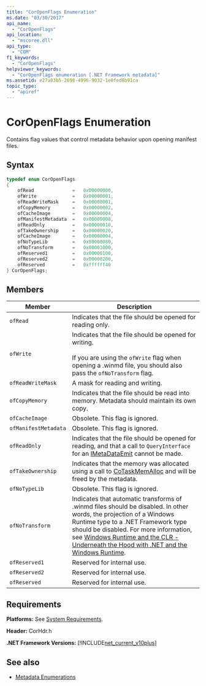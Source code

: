 ```yaml
---
title: "CorOpenFlags Enumeration"
ms.date: "03/30/2017"
api_name: 
  - "CorOpenFlags"
api_location: 
  - "mscoree.dll"
api_type: 
  - "COM"
f1_keywords: 
  - "CorOpenFlags"
helpviewer_keywords: 
  - "CorOpenFlags enumeration [.NET Framework metadata]"
ms.assetid: e27a83b5-2698-4996-9032-1e0fed8b91ca
topic_type: 
  - "apiref"
---
```

# CorOpenFlags Enumeration
Contains flag values that control metadata behavior upon opening manifest files.  
  
## Syntax  
  
```cpp  
typedef enum CorOpenFlags  
{  
    ofRead              =   0x00000000,  
    ofWrite             =   0x00000001,  
    ofReadWriteMask     =   0x00000001,  
    ofCopyMemory        =   0x00000002,  
    ofCacheImage        =   0x00000004,  
    ofManifestMetadata  =   0x00000008,  
    ofReadOnly          =   0x00000010,  
    ofTakeOwnership     =   0x00000020,  
    ofCacheImage        =   0x00000004,  
    ofNoTypeLib         =   0x00000080,  
    ofNoTransform       =   0x00001000,  
    ofReserved1         =   0x00000100,  
    ofReserved2         =   0x00000200,  
    ofReserved          =   0xffffff40  
} CorOpenFlags;  
```  
  
## Members  
  
|Member|Description|  
|------------|-----------------|  
|`ofRead`|Indicates that the file should be opened for reading only.|  
|`ofWrite`|Indicates that the file should be opened for writing.<br /><br /> If you are using the `ofWrite` flag when opening a .winmd file, you should also pass the `ofNoTransform` flag.|  
|`ofReadWriteMask`|A mask for reading and writing.|  
|`ofCopyMemory`|Indicates that the file should be read into memory. Metadata should maintain its own copy.|  
|`ofCacheImage`|Obsolete. This flag is ignored.|  
|`ofManifestMetadata`|Obsolete. This flag is ignored.|  
|`ofReadOnly`|Indicates that the file should be opened for reading, and that a call to `QueryInterface` for an [IMetaDataEmit](imetadataemit-interface.md) cannot be made.|  
|`ofTakeOwnership`|Indicates that the memory was allocated using a call to [CoTaskMemAlloc](/windows/desktop/api/combaseapi/nf-combaseapi-cotaskmemalloc) and will be freed by the metadata.|  
|`ofNoTypeLib`|Obsolete. This flag is ignored.|  
|`ofNoTransform`|Indicates that automatic transforms of .winmd files should be disabled. In other words, the projection of a Windows Runtime type to a .NET Framework type should be disabled. For more information, see [Windows Runtime and the CLR - Underneath the Hood with .NET and the Windows Runtime](/archive/msdn-magazine/2012/windows-8-special-issue/windows-runtime-and-the-clr-underneath-the-hood-with-net-and-the-windows-runtime).|  
|`ofReserved1`|Reserved for internal use.|  
|`ofReserved2`|Reserved for internal use.|  
|`ofReserved`|Reserved for internal use.|  
  
## Requirements  
 **Platforms:** See [System Requirements](../../get-started/system-requirements.md).  
  
 **Header:** CorHdr.h  
  
 **.NET Framework Versions:** [!INCLUDE[net_current_v10plus](../../../../includes/net-current-v10plus-md.md)]  
  
## See also

- [Metadata Enumerations](metadata-enumerations.md)
